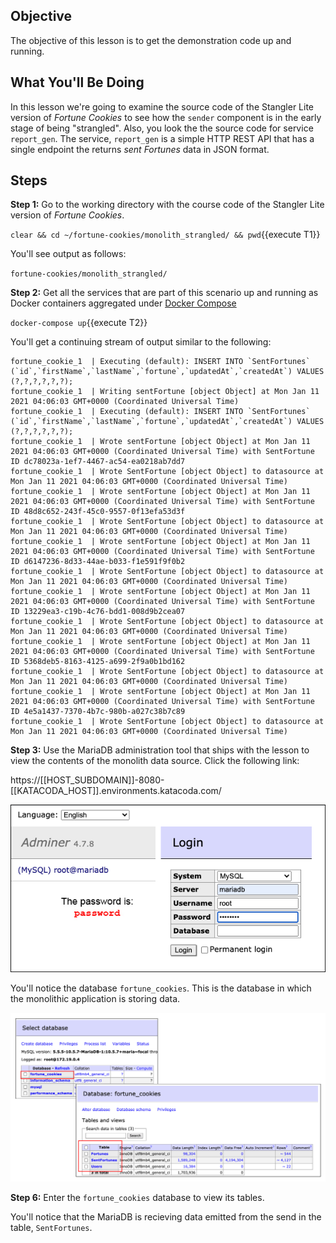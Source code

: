 ## Objective
The objective of this lesson is to get the demonstration code up and running.

## What You'll Be Doing

In this lesson we're going to examine the source code of the Stangler Lite version of *Fortune Cookies* to see how the `sender` component is in the early stage of being "strangled". Also, you look the the source code for service `report_gen`. The service, `report_gen` is a simple HTTP REST API that has a single endpoint the returns *sent Fortunes* data in JSON format. 

## Steps

**Step 1:** Go to the working directory with the course code of the Stangler Lite version of *Fortune Cookies*.

`clear && cd ~/fortune-cookies/monolith_strangled/ && pwd`{{execute T1}}

You'll see output as follows:

`fortune-cookies/monolith_strangled/`

**Step 2:** Get all the services that are part of this scenario up and running as Docker containers aggregated under [Docker Compose](https://docs.docker.com/compose/)

`docker-compose up`{{execute T2}}

You'll get a continuing stream of output similar to the following:

```
fortune_cookie_1  | Executing (default): INSERT INTO `SentFortunes` (`id`,`firstName`,`lastName`,`fortune`,`updatedAt`,`createdAt`) VALUES (?,?,?,?,?,?);
fortune_cookie_1  | Writing sentFortune [object Object] at Mon Jan 11 2021 04:06:03 GMT+0000 (Coordinated Universal Time)
fortune_cookie_1  | Executing (default): INSERT INTO `SentFortunes` (`id`,`firstName`,`lastName`,`fortune`,`updatedAt`,`createdAt`) VALUES (?,?,?,?,?,?);
fortune_cookie_1  | Wrote sentFortune [object Object] at Mon Jan 11 2021 04:06:03 GMT+0000 (Coordinated Universal Time) with SentFortune ID dc78023a-1ef7-4467-ac54-ea0218ab7dd7
fortune_cookie_1  | Wrote SentFortune [object Object] to datasource at Mon Jan 11 2021 04:06:03 GMT+0000 (Coordinated Universal Time)
fortune_cookie_1  | Wrote sentFortune [object Object] at Mon Jan 11 2021 04:06:03 GMT+0000 (Coordinated Universal Time) with SentFortune ID 48d8c652-243f-45c0-9557-0f13efa53d3f
fortune_cookie_1  | Wrote SentFortune [object Object] to datasource at Mon Jan 11 2021 04:06:03 GMT+0000 (Coordinated Universal Time)
fortune_cookie_1  | Wrote sentFortune [object Object] at Mon Jan 11 2021 04:06:03 GMT+0000 (Coordinated Universal Time) with SentFortune ID d6147236-8d33-44ae-b033-f1e591f9f0b2
fortune_cookie_1  | Wrote SentFortune [object Object] to datasource at Mon Jan 11 2021 04:06:03 GMT+0000 (Coordinated Universal Time)
fortune_cookie_1  | Wrote sentFortune [object Object] at Mon Jan 11 2021 04:06:03 GMT+0000 (Coordinated Universal Time) with SentFortune ID 13229ea3-c19b-4c76-bdd1-008d9b2cea07
fortune_cookie_1  | Wrote SentFortune [object Object] to datasource at Mon Jan 11 2021 04:06:03 GMT+0000 (Coordinated Universal Time)
fortune_cookie_1  | Wrote sentFortune [object Object] at Mon Jan 11 2021 04:06:03 GMT+0000 (Coordinated Universal Time) with SentFortune ID 5368deb5-8163-4125-a699-2f9a0b1bd162
fortune_cookie_1  | Wrote SentFortune [object Object] to datasource at Mon Jan 11 2021 04:06:03 GMT+0000 (Coordinated Universal Time)
fortune_cookie_1  | Wrote sentFortune [object Object] at Mon Jan 11 2021 04:06:03 GMT+0000 (Coordinated Universal Time) with SentFortune ID 4e5a1437-7370-4b7c-980b-a027c38b7c89
fortune_cookie_1  | Wrote SentFortune [object Object] to datasource at Mon Jan 11 2021 04:06:03 GMT+0000 (Coordinated Universal Time)
```

**Step 3:** Use the MariaDB administration tool that ships with the lesson to view the contents of the monolith data source. Click the following link:

https://[[HOST_SUBDOMAIN]]-8080-[[KATACODA_HOST]].environments.katacoda.com/


![Database Access](mstran-007/assets/db_access.png)

You'll notice the database `fortune_cookies`. This is the database in which the monolithic application is storing data.

![Database Components](mstran-007/assets/db_assets.png)

**Step 6:** Enter the `fortune_cookies` database to view its tables.

You'll notice that the MariaDB is recieving data emitted from the send in the table, `SentFortunes`.